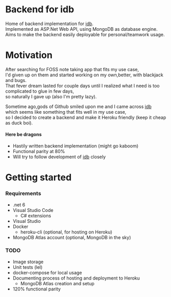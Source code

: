 # Backend for idb

Home of backend implementation for [idb](https://github.com/vladgr/idb).  
Implemented as ASP.Net Web API, using MongoDB as database engine.  
Aims to make the backend easily deployable for personal/teamwork usage.

# Motivation

After searching for FOSS note taking app that fits my use case,  
I'd given up on them and started working on my own,better, with blackjack and bugs.  
That fever dream lasted for couple days until I realized what I need is too complicated to glue in few days,  
so naturally I gave up (also I'm pretty lazy).

Sometime ago,gods of Github smiled upon me and I came across [idb](https://github.com/vladgr/idb)  
which seems like something that fits well in my use case,  
so I decided to create a backend and make it Heroku friendly (keep it cheap as duck boi).

#### Here be dragons

-   Hastily written backend implementation (might go kaboom)
-   Functional parity at 80%
-   Will try to follow development of [idb](https://github.com/vladgr/idb) closely

# Getting started

### Requirements

-   .net 6
-   Visual Studio Code
    -   C# extensions
-   Visual Studio
-   Docker
    -   heroku-cli (optional, for hosting on Heroku)
-   MongoDB Atlas account (optional, MongoDB in the sky)

### TODO

-   Image storage
-   Unit tests (lel)
-   docker-compose for local usage
-   Documenting process of hosting and deployment to Heroku
    -   MongoDB Atlas creation and setup
-   120% functional parity
